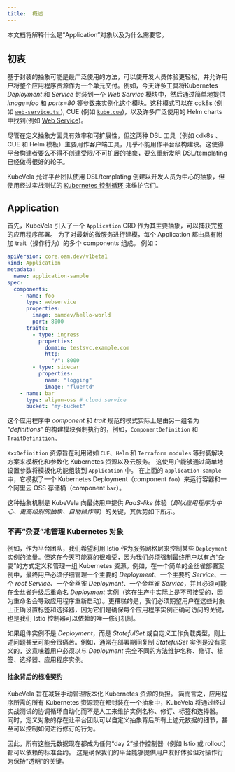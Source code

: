 ```yaml
---
title:  概述
---
```


本文档将解释什么是“Application”对象以及为什么需要它。

## 初衷

基于封装的抽象可能是最广泛使用的方法，可以使开发人员体验更轻松，并允许用户将整个应用程序资源作为一个单元交付。例如，今天许多工具将Kubernetes *Deployment* 和 *Service* 封装到一个 *Web Service* 模块中，然后通过简单地提供 *image=foo* 和 *ports=80* 等参数来实例化这个模块。这种模式可以在 cdk8s (例如 [`web-service.ts` ](https://github.com/awslabs/cdk8s/blob/master/examples/typescript/web-service/web-service.ts)), CUE (例如 [`kube.cue`](https://github.com/cuelang/cue/blob/b8b489251a3f9ea318830788794c1b4a753031c0/doc/tutorial/kubernetes/quick/services/kube.cue#L70))，以及许多广泛使用的 Helm charts 中找到(例如 [Web Service](https://docs.bitnami.com/tutorials/create-your-first-helm-chart/))。

尽管在定义抽象方面具有效率和可扩展性，但这两种 DSL 工具（例如 cdk8s 、CUE 和 Helm 模板）主要用作客户端工具，几乎不能用作平台级构建块。这使得平台构建者要么不得不创建受限/不可扩展的抽象，要么重新发明 DSL/templating 已经做得很好的轮子。

KubeVela 允许平台团队使用 DSL/templating 创建以开发人员为中心的抽象，但使用经过实战测试的 [Kubernetes 控制循环](https://kubernetes.io/docs/concepts/architecture/controller/) 来维护它们。

## Application

首先，KubeVela 引入了一个 `Application` CRD 作为其主要抽象，可以捕获完整的应用程序部署。 为了对最新的微服务进行建模，每个 Application 都由具有附加 trait（操作行为）的多个 components 组成。 例如：

```yaml
apiVersion: core.oam.dev/v1beta1
kind: Application
metadata:
  name: application-sample
spec:
  components:
    - name: foo
      type: webservice
      properties:
        image: oamdev/hello-world
        port: 8000
      traits:
        - type: ingress
          properties:
            domain: testsvc.example.com
            http:
              "/": 8000
        - type: sidecar
          properties:
            name: "logging"
            image: "fluentd"
    - name: bar
      type: aliyun-oss # cloud service
      bucket: "my-bucket"
```

这个应用程序中 *component* 和 *trait* 规范的模式实际上是由另一组名为 *"definitions"* 的构建模块强制执行的，例如，`ComponentDefinition` 和 `TraitDefinition`。

`XxxDefinition` 资源旨在利用诸如 `CUE`、`Helm` 和 `Terraform modules` 等封装解决方案来模板化和参数化 Kubernetes 资源以及云服务。 这使用户能够通过简单地设置参数将模板化功能组装到 `Application` 中。 在上面的 `application-sample` 中，它模拟了一个 Kubernetes Deployment（component `foo`）来运行容器和一个阿里云 OSS 存储桶（component `bar`）。

这种抽象机制是 KubeVela 向最终用户提供 *PaaS-like* 体验（*即以应用程序为中心、更高级别的抽象、自助操作等*）的关键，其优势如下所示。

### 不再“杂耍”地管理 Kubernetes 对象

例如，作为平台团队，我们希望利用 Istio 作为服务网格层来控制某些 `Deployment` 实例的流量。但这在今天可能真的很难受，因为我们必须强制最终用户以有点“杂耍”的方式定义和管理一组 Kubernetes 资源。例如，在一个简单的金丝雀部署案例中，最终用户必须仔细管理一个主要的 *Deployment*、一个主要的 *Service*、一个 *root Service*、一个金丝雀 *Deployment*、一个金丝雀 *Service*，并且必须可能在金丝雀升级后重命名 *Deployment* 实例（这在生产中实际上是不可接受的，因为重命名会导致应用程序重新启动）。更糟糕的是，我们必须期望用户在这些对象上正确设置标签和选择器，因为它们是确保每个应用程序实例正确可访问的关键，也是我们 Istio 控制器可以依赖的唯一修订机制。

如果组件实例不是 *Deployment*，而是 *StatefulSet* 或自定义工作负载类型，则上述问题甚至可能会很痛苦。例如，通常在部署期间复制 *StatefulSet* 实例是没有意义的，这意味着用户必须以与 *Deployment* 完全不同的方法维护名称、修订、标签、选择器、应用程序实例。

#### 抽象背后的标准契约

KubeVela 旨在减轻手动管理版本化 Kubernetes 资源的负担。 简而言之，应用程序所需的所有 Kubernetes 资源现在都封装在一个抽象中，KubeVela 将通过经过实战测试的协调循环自动化而不是人工来维护实例名称、修订、标签和选择器。 同时，定义对象的存在让平台团队可以自定义抽象背后所有上述元数据的细节，甚至可以控制如何进行修订的行为。

因此，所有这些元数据现在都成为任何“day 2”操作控制器（例如 Istio 或 rollout）都可以依赖的标准合约。 这是确保我们的平台能够提供用户友好体验但对操作行为保持“透明”的关键。

